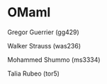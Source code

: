 # OMaml

<p>Gregor Guerrier (gg429)</p>
<p>Walker Strauss (was236)</p>
<p>Mohammed Shummo (ms3334)</p>
<p>Talia Rubeo (tor5)</p>